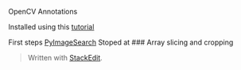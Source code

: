 ﻿

OpenCV Annotations

Installed using this [tutorial](https://learnopencv.com/install-opencv-on-windows/#Python)

First steps [PyImageSearch](https://www.pyimagesearch.com/2018/07/19/opencv-tutorial-a-guide-to-learn-opencv/)
Stoped at ### Array slicing and cropping

> Written with [StackEdit](https://stackedit.io/).
